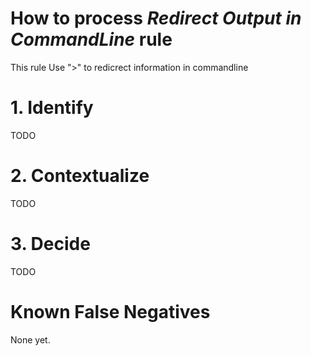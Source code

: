# How to process *Redirect Output in CommandLine* rule
This rule Use ">" to redicrect information in commandline

# 1. Identify
TODO

# 2. Contextualize
TODO

# 3. Decide
TODO

# Known False Negatives
None yet.
